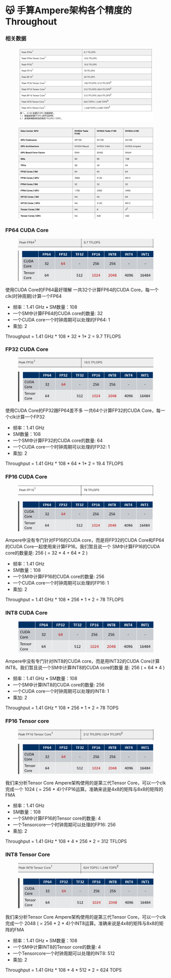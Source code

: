 # 😽 手算Ampere架构各个精度的Throughout

### 相关数据

<figure><img src="../../.gitbook/assets/图片 (11) (1) (1) (1) (1) (1).png" alt=""><figcaption></figcaption></figure>

<figure><img src="../../.gitbook/assets/图片 (1) (1) (1) (1) (1) (1) (1) (1) (1) (1) (1) (1) (1) (1) (1) (1) (1) (1) (1) (1) (1) (1) (1) (1) (1) (1) (1).png" alt=""><figcaption></figcaption></figure>

### FP64 CUDA Core

<figure><img src="../../.gitbook/assets/图片 (1) (1) (1) (1) (1) (1) (1) (1) (1) (1) (1) (1) (1) (1) (1) (1) (1) (1) (1) (1) (1) (1) (1) (1) (1) (1) (1) (1).png" alt=""><figcaption></figcaption></figure>

使用CUDA Core的FP64最好理解 一共32个计算FP64的CUDA Core，每一个clk(时钟周期)计算一个FP64&#x20;

* 频率：1.41 GHz • SM数量：108&#x20;
* &#x20;一个SM中计算FP64的CUDA core的数量: 32&#x20;
* 一个CUDA core一个时钟周期可以处理的FP64: 1&#x20;
* 乘加: 2&#x20;

Throughput = 1.41 GHz \* 108 \* 32 \* 1\* 2 = 9.7 TFLOPS

### FP32 CUDA Core

<figure><img src="../../.gitbook/assets/图片 (2) (1) (1) (1) (1) (1) (1) (1) (1) (1) (1) (1) (1) (1) (1) (1) (1) (1) (1) (1).png" alt=""><figcaption></figcaption></figure>

使用CUDA Core的FP32跟FP64差不多 一共64个计算FP32的CUDA Core，每一个clk计算一个FP32&#x20;

* 频率：1.41 GHz&#x20;
* SM数量：108&#x20;
* 一个SM中计算FP32的CUDA core的数量: 64&#x20;
* &#x20;一个CUDA core一个时钟周期可以处理的FP32: 1&#x20;
* 乘加: 2&#x20;

Throughput = 1.41 GHz \* 108 \* 64 \* 1\* 2 = 19.4 TFLOPS

### FP16 CUDA Core

<figure><img src="../../.gitbook/assets/图片 (3) (1) (1) (1) (1) (1) (1) (1) (1) (1) (1) (1) (1) (1) (1) (1) (1) (1) (1).png" alt=""><figcaption></figcaption></figure>

Ampere中没有专门针对FP16的CUDA core，而是将FP32的CUDA Core和FP64的CUDA Core一起使用来计算FP16。我们暂且说一个 SM中计算FP16的CUDA core的数量是: 256 ( = 32 \* 4 + 64 \* 2 )&#x20;

* 频率：1.41 GHz&#x20;
* SM数量：108&#x20;
* 一个SM中计算FP16的CUDA core的数量: 256&#x20;
* &#x20;一个CUDA core一个时钟周期可以处理的FP16: 1&#x20;
* 乘加: 2&#x20;

Throughput = 1.41 GHz \* 108 \* 256 \* 1 \* 2 = 78 TFLOPS

### INT8 CUDA Core

<figure><img src="../../.gitbook/assets/图片 (4) (1) (1) (1) (1) (1) (1) (1) (1) (1) (1) (1) (1) (1) (1) (1) (1).png" alt=""><figcaption></figcaption></figure>

Ampere中没有专门针对INT8的CUDA core，而是用INT32的CUDA Core计算INT8。我们暂且说一个SM中计算INT8的CUDA core的数量 是: 256 ( = 64 \* 4 )&#x20;

* 频率：1.41 GHz • SM数量：108&#x20;
* 一个SM中计算INT8的CUDA core的数量: 256&#x20;
* 一个CUDA core一个时钟周期可以处理的INT8: 1&#x20;
* 乘加: 2&#x20;

Throughput = 1.41 GHz \* 108 \* 256 \* 1 \* 2 = 78 TOPS

### FP16 Tensor core

<figure><img src="../../.gitbook/assets/图片 (7) (1) (1) (1) (1) (1) (1).png" alt=""><figcaption></figcaption></figure>

我们来分析Tensor Core Ampere架构使用的是第三代Tensor Core，可以一个clk完成一个 1024 ( = 256 \* 4)个FP16运算。准确来说是4x8的矩阵与8x8的矩阵的 FMA

* 频率：1.41 GHz&#x20;
* &#x20;SM数量：108&#x20;
* 一个SM中计算FP16的Tensor core的数量: 4&#x20;
* &#x20;一个Tensorcore一个时钟周期可以处理的FP16: 256&#x20;
* &#x20;乘加: 2&#x20;

Throughput = 1.41 GHz \* 108 \* 4 \* 256 \* 2 = 312 TFLOPS

### INT8 Tensor Core

<figure><img src="../../.gitbook/assets/图片 (1) (1) (1) (1) (1) (1) (1) (1) (1) (1) (1) (1) (1) (1) (1) (1) (1) (1) (1) (1) (1) (1) (1) (1) (1) (1).png" alt=""><figcaption></figcaption></figure>

我们来分析Tensor Core Ampere架构使用的是第三代Tensor Core，可以一个clk完成一个 2048 ( = 256 \* 2 \* 4)个INT8运算。准确来说是4x8的矩阵与8x8的矩 阵的FMA&#x20;

* 频率：1.41 GHz • SM数量：108&#x20;
* 一个SM中计算INT8的Tensor core的数量: 4
* 一个Tensorcore一个时钟周期可以处理的INT8: 512
* 乘加: 2&#x20;

Throughput = 1.41 GHz \* 108 \* 4 \* 512 \* 2 = 624 TOPS





